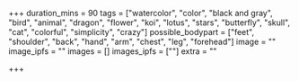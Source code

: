+++
duration_mins = 90
tags = ["watercolor", "color", "black and gray", "bird", "animal", "dragon", "flower", "koi", "lotus", "stars", "butterfly", "skull", "cat", "colorful", "simplicity", "crazy"]
possible_bodypart = ["feet", "shoulder", "back", "hand", "arm", "chest", "leg", "forehead"]
image = ""
image_ipfs = ""
images = []
images_ipfs = [""]
extra = ""

+++
